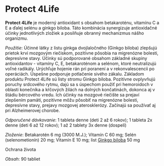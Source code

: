Protect 4Life 
==============

**Protect 4Life** je moderný antioxidant s obsahom betakaroténu, vitamínu C a E
a ďalej selénu a ginkgo biloba. Táto kombinácia synergizuje antioxidačné účinky
jednotlivých zložiek a posilňuje obranný mechanizmus nášho organizmu.

*Použitie*: Účinné látky z listu ginkga dvojlaločného (Ginkgo biloba) zlepšujú
prietok krvi mozgovým riečiskom, pozitívne pôsobia na migrenózne bolesti,
depresívne stavy. Účinky sú podporované obsahom základné skupiny antioxidantov -
vitamíny C, E, betakaroténom a selénom, ktoré neutralizujú voľné radikály.
Urýchľuje hojenie rán pri poranení a v rekonvalescencii po operáciách. Úspešne
podporuje potlačenie sivého zákalu. Základom produktu Protect 4Life sú listy
stromu Ginkgo biloba. Pozitívne ovplyvňujú poruchy srdcového rytmu, dajú sa s
úspechom použiť pri hemoroidoch v oblasti konečníka a kŕčových žilách na dolných
končatinách, dokonca aj v štádiu bércového vredu. Ich účinky na mozgové riečište
sa prejaví zlepšením pamäti, pozitívne môžu pôsobiť na migrenózne bolesti,
depresívne stavy, prejavy mozgovej aterosklerózy. Začínajú sa používať aj pri
Alzheimerovej chorobe.

*Odporučené dávkovanie*: 1 tableta denne (deti 2 až 6 rokov); 1 tableta 2x denne
(deti 6 až 12 rokov); 1 až 2 tablety 3x denne (dospelí)

*Zloženie*: Betakarotén 6 mg (3000 M.J.); Vitamín C 60 mg; Selén
(selenometionín) 20 mg; Vitamín E 10 mg; list [Ginkgo
biloba](/sip/p/ginkgo-dvojlalocne/) 50 mg

Ochrana života

*Obsah*: 90 tabliet

